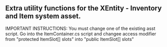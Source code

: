 Extra utility functions for the XEntity - Inventory and Item system asset.
---

IMPORTANT INSTRUCTIONS:
You must change one of the existing asst script.
Go into the ItemContainer.cs script and changee access modifier from "protected ItemSlot[] slots" into "public ItemSlot[] slots"  
